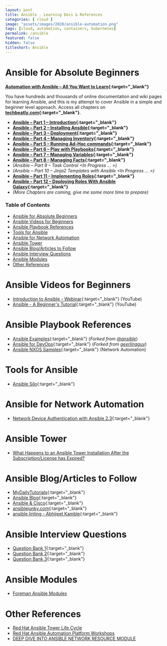 ```yaml
---
layout: post
title: Ansible - Learning Docs & References
categories: [ cloud ]
image: "assets/images/2020/ansible-automation.png"
tags: [cloud, automation, containers, kubernetes]
permalink: /ansible
featured: false
hidden: false
titleshort: Ansible
---
```


# Ansible for Absolute Beginners

**[Automation with Ansible – All You Want to Learn](https://www.techbeatly.com/ansible/){:target="_blank"}** 

You have hundreds and thousands of online documentation and wiki pages for learning Ansible, and this is my attempt to cover Ansible in a simple and beginner level approach. Access all chapters on **[techbeatly.com](https://www.techbeatly.com/ansible/){:target="_blank"}**. 

- **[Ansible – Part 1 – Introduction](https://www.techbeatly.com/2018/06/ansible-part-1-introduction.html/){:target="_blank"}**
- **[Ansible – Part 2 – Installing Ansible](https://www.techbeatly.com/2018/06/ansible-part-2-installing-ansible.html/){:target="_blank"}**
- **[Ansible – Part 3 – Deployment](https://www.techbeatly.com/2018/06/ansible-part-3-deployment.html/){:target="_blank"}**
- **[Ansible – Part 4 – Managing Inventory](https://www.techbeatly.com/2018/06/ansible-part-4-managing-inventory.html/){:target="_blank"}**
- **[Ansible – Part 5 – Running Ad-Hoc commands](https://www.techbeatly.com/2018/06/ansible-part-5-running-ad-hoc-commands.html/){:target="_blank"}**
- **[Ansible – Part 6 – Play with Playbooks](https://www.techbeatly.com/2018/06/ansible-part-6-play-with-playbooks.html/){:target="_blank"}**
- **[Ansible – Part 7 – Managing Variables](https://www.techbeatly.com/2019/08/ansible-part-7-managing-variables.html/){:target="_blank"}**
- **[Ansible – Part 8 – Managing Facts](https://www.techbeatly.com/2019/09/ansible-part-8-managing-facts.html/){:target="_blank"}**
- *(Ansible – Part 9 – Task Control <In Progress … >)*
- *(Ansible – Part 10 – Jinja2 Templates with Ansible <In Progress … >)*
- **[Ansible – Part 11 – Implementing Roles](https://www.techbeatly.com/2018/06/ansible-part-11-implementing-roles.html/){:target="_blank"}**
- **[Ansible – Part 12 – Deploying Roles With Ansible Galaxy](https://www.techbeatly.com/2018/06/ansible-part-12-deploying-roles-with-ansible-galaxy.html/){:target="_blank"}**
- *(More Chapters are coming, give me some more time to prepare)*

<h3>Table of Contents</h3>

- [Ansible for Absolute Beginners](#ansible-for-absolute-beginners)
- [Ansible Videos for Beginners](#ansible-videos-for-beginners)
- [Ansible Playbook References](#ansible-playbook-references)
- [Tools for Ansible](#tools-for-ansible)
- [Ansible for Network Automation](#ansible-for-network-automation)
- [Ansible Tower](#ansible-tower)
- [Ansible Blog/Articles to Follow](#ansible-blogarticles-to-follow)
- [Ansible Interview Questions](#ansible-interview-questions)
- [Ansible Modules](#ansible-modules)
- [Other References](#other-references)

# Ansible Videos for Beginners

- [Introduction to Ansible - Webinar](https://www.youtube.com/watch?v=iVWmbStE1MM){:target="_blank"} (YouTube)
- [Ansible - A Beginner's Tutorial](https://www.youtube.com/watch?v=icR-df2Olm8){:target="_blank"} (YouTube)

# Ansible Playbook References

- [Ansible Examples](https://github.com/ginigangadharan/ansible-examples){:target="_blank"}
(*Forked from [@ansible](https://github.com/ansible/ansible-examples)*)
- [Ansible for DevOps](https://github.com/ginigangadharan/ansible-for-devops){:target="_blank"} 
(*Forked from [geerlingguy](https://github.com/geerlingguy/ansible-for-devops)*)
- [Ansible NXOS Samples](https://github.com/ginigangadharan/Ansible-NXOS){:target="_blank"} (Network Automation)

# Tools for Ansible

- [Ansible Silo](https://groupon.github.io/ansible-silo){:target="_blank"}

# Ansible for Network Automation

- [Network Device Authentication with Ansible 2.3](https://www.ansible.com/blog/network-device-authentication-with-ansible-2-3){:target="_blank"}

# Ansible Tower

- [What Happens to an Ansible Tower Installation After the Subscription/License has Expired?](https://access.redhat.com/solutions/3389421)


# Ansible Blog/Articles to Follow
- [MyDailyTutorials](http://www.mydailytutorials.com/category/tutorials/ansible/){:target="_blank"}
- [Ansible Blog](https://www.ansible.com/blog){:target="_blank"}
- [Ansible & Cisco](https://blogs.cisco.com/tag/ansible){:target="_blank"}
- [ansiblejunky.com](https://www.ansiblejunky.com/){:target="_blank"}
- [ansible linting - Abhijeet Kamble](https://medium.com/faun/linting-your-ansible-playbooks-and-make-a-continuous-integration-ci-solution-bcf8b4ea4c03){:target="_blank"}

# Ansible Interview Questions
- [Question Bank 1](https://career.guru99.com/ansible-interview-questions-answers/){:target="_blank"}
- [Question Bank 2](https://www.edureka.co/blog/interview-questions/ansible-interview-questions/){:target="_blank"}
- [Question Bank 3](https://mindmajix.com/ansible-interview-questions){:target="_blank"}

# Ansible Modules

- [Foreman Ansible Modules](https://github.com/theforeman/foreman-ansible-modules)

# Other References

- [Red Hat Ansible Tower Life Cycle](https://access.redhat.com/support/policy/updates/ansible-tower)
- [Red Hat Ansible Automation Platform Workshops](https://github.com/ansible/workshops)
- [DEEP DIVE INTO ANSIBLE NETWORK RESOURCE MODULE](https://www.ansible.com/deep-dive-into-ansible-network-resource-module)